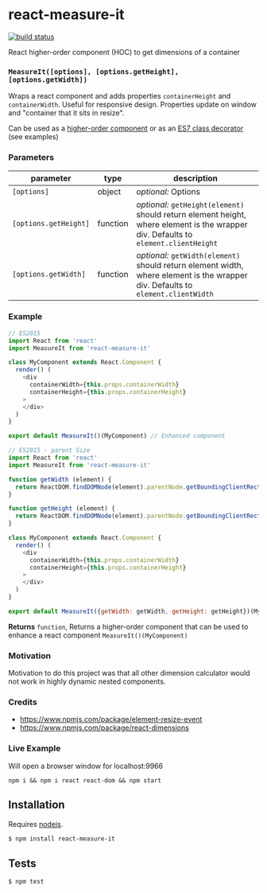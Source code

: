 # react-measure-it

[![build status](https://secure.travis-ci.org/plusacht/react-measure-it.png)](http://travis-ci.org/plusacht/react-measure-it)

React higher-order component (HOC) to get dimensions of a container


### `MeasureIt([options], [options.getHeight], [options.getWidth])`

Wraps a react component and adds properties `containerHeight` and
`containerWidth`. Useful for responsive design. Properties update on
window and "container that it sits in resize".

Can be used as a
[higher-order component](http://babeljs.io/blog/2015/06/07/react-on-es6-plus/#property-initializers)
or as an [ES7 class decorator](https://github.com/wycats/javascript-decorators)
(see examples)

### Parameters

| parameter             | type     | description                                                                                                                         |
| --------------------- | -------- | ----------------------------------------------------------------------------------------------------------------------------------- |
| `[options]`           | object   | _optional:_ Options                                                                                                                 |
| `[options.getHeight]` | function | _optional:_ `getHeight(element)` should return element height, where element is the wrapper div. Defaults to `element.clientHeight` |
| `[options.getWidth]`  | function | _optional:_ `getWidth(element)` should return element width, where element is the wrapper div. Defaults to `element.clientWidth`    |


### Example

```js
// ES2015
import React from 'react'
import MeasureIt from 'react-measure-it'

class MyComponent extends React.Component {
  render() (
    <div
      containerWidth={this.props.containerWidth}
      containerHeight={this.props.containerHeight}
    >
    </div>
  )
}

export default MeasureIt()(MyComponent) // Enhanced component
```


```js
// ES2015 - parent Size
import React from 'react'
import MeasureIt from 'react-measure-it'

function getWidth (element) {
  return ReactDOM.findDOMNode(element).parentNode.getBoundingClientRect().width
}

function getHeight (element) {
  return ReactDOM.findDOMNode(element).parentNode.getBoundingClientRect().height
}

class MyComponent extends React.Component {
  render() (
    <div
      containerWidth={this.props.containerWidth}
      containerHeight={this.props.containerHeight}
    >
    </div>
  )
}

export default MeasureIt({getWidth: getWidth, getHeight: getHeight})(MyComponent) // Enhanced component
```


**Returns** `function`, Returns a higher-order component that can be used to enhance a react component `MeasureIt()(MyComponent)`

### Motivation
Motivation to do this project was that all other dimension calculator would
not work in highly dynamic nested components.

### Credits
* https://www.npmjs.com/package/element-resize-event
* https://www.npmjs.com/package/react-dimensions


### Live Example

Will open a browser window for localhost:9966

`npm i && npm i react react-dom && npm start`

## Installation

Requires [nodejs](http://nodejs.org/).

```sh
$ npm install react-measure-it
```

## Tests

```sh
$ npm test
```
